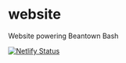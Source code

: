 # website
Website powering Beantown Bash

[![Netlify Status](https://api.netlify.com/api/v1/badges/b109ea73-cceb-405f-9566-a49f2360ed9a/deploy-status)](https://app.netlify.com/sites/beantownbash/deploys)
